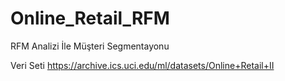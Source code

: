 # Online_Retail_RFM
RFM Analizi İle Müşteri Segmentayonu

 Veri Seti
 https://archive.ics.uci.edu/ml/datasets/Online+Retail+II
